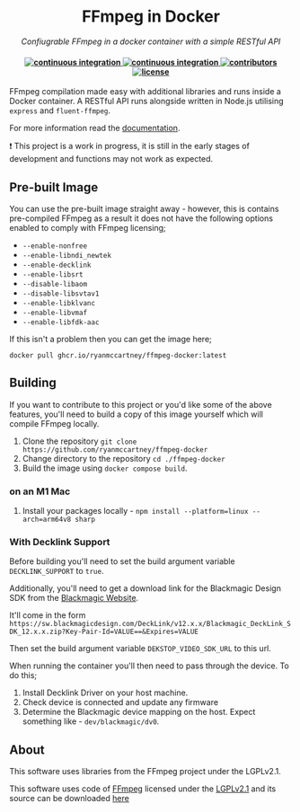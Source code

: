 <h1 align="center">
    FFmpeg in Docker
</h1>

<p align="center">
  <i align="center">Confiugrable FFmpeg in a docker container with a simple RESTful API</i>
</p>

<h4 align="center">
  <a href="https://github.com/ryanmccartney/ffmpeg-docker/actions/workflows/docker.yml">
    <img src="https://github.com/ryanmccartney/ffmpeg-docker/actions/workflows/docker.yml/badge.svg" alt="continuous integration">
  </a>

  <a href="https://github.com/ryanmccartney/ffmpeg-docker/actions/workflows/pages.yml">
    <img src="https://github.com/ryanmccartney/ffmpeg-docker/actions/workflows/pages.yml/badge.svg" alt="continuous integration">
  </a>

  <a href="https://github.com/ryanmccartney/ffmpeg-docker/graphs/contributors">
    <img src="https://img.shields.io/github/contributors-anon/ryanmccartney/ffmpeg-docker?color=yellow&style=plastic" alt="contributors">
  </a>
  <a href="https://opensource.org/license/gpl-3-0">
    <img src="https://img.shields.io/badge/GNU%20GPL%20v3.0-blue.svg?style=plastic&label=license" alt="license">
  </a>
</h4>

FFmpeg compilation made easy with additional libraries and runs inside a Docker container. A RESTful API runs alongside written in Node.js utilising `express` and `fluent-ffmpeg`.

For more information read the [documentation](https://ryan.mccartney.info/ffmpeg-docker/).

:exclamation: This project is a work in progress, it is still in the early stages of development and functions may not work as expected.

## Pre-built Image

You can use the pre-built image straight away - however, this is contains pre-compiled FFmpeg as a result it does not have the following options enabled to comply with FFmpeg licensing;

-   `--enable-nonfree`
-   `--enable-libndi_newtek`
-   `--enable-decklink`
-   `--enable-libsrt`
-   `--disable-libaom`
-   `--disable-libsvtav1`
-   `--enable-libklvanc`
-   `--enable-libvmaf`
-   `--enable-libfdk-aac`

If this isn't a problem then you can get the image here;

`docker pull ghcr.io/ryanmccartney/ffmpeg-docker:latest`

## Building

If you want to contribute to this project or you'd like some of the above features, you'll need to build a copy of this image yourself which will compile FFmpeg locally.

1. Clone the repository `git clone https://github.com/ryanmccartney/ffmpeg-docker`
2. Change directory to the repository `cd ./ffmpeg-docker`
3. Build the image using `docker compose build`.

### on an M1 Mac

1. Install your packages locally - `npm install --platform=linux --arch=arm64v8 sharp`

### With Decklink Support

Before building you'll need to set the build argument variable `DECKLINK_SUPPORT` to `true`.

Additionally, you'll need to get a download link for the Blackmagic Design SDK from the [Blackmagic Website](https://www.blackmagicdesign.com/support/download/2438c76b9f734f69b4a914505e50a5ab/Linux).

It'll come in the form `https://sw.blackmagicdesign.com/DeckLink/v12.x.x/Blackmagic_DeckLink_SDK_12.x.x.zip?Key-Pair-Id=VALUE==&Expires=VALUE`

Then set the build argument variable `DEKSTOP_VIDEO_SDK_URL` to this url.

When running the container you'll then need to pass through the device. To do this;

1. Install Decklink Driver on your host machine.
2. Check device is connected and update any firmware
3. Determine the Blackmagic device mapping on the host. Expect something like - `dev/blackmagic/dv0`.

## About

This software uses libraries from the FFmpeg project under the LGPLv2.1.

This software uses code of [FFmpeg](http://ffmpeg.org) licensed under the [LGPLv2.1](http://www.gnu.org/licenses/old-licenses/lgpl-2.1.html) and its source can be downloaded [here](https://github.com/ryanmccartney/ffmpeg-docker)
